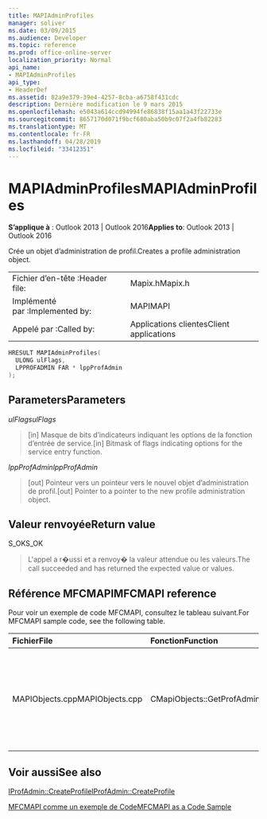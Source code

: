```yaml
---
title: MAPIAdminProfiles
manager: soliver
ms.date: 03/09/2015
ms.audience: Developer
ms.topic: reference
ms.prod: office-online-server
localization_priority: Normal
api_name:
- MAPIAdminProfiles
api_type:
- HeaderDef
ms.assetid: 82a9e379-39e4-4257-8cba-a6758f431cdc
description: Dernière modification le 9 mars 2015
ms.openlocfilehash: e5043a614ccd94994fe86838f15aa1a43f22733e
ms.sourcegitcommit: 8657170d071f9bcf680aba50b9c07f2a4fb82283
ms.translationtype: MT
ms.contentlocale: fr-FR
ms.lasthandoff: 04/28/2019
ms.locfileid: "33412351"
---
```

# <a name="mapiadminprofiles"></a><span data-ttu-id="11ec3-103">MAPIAdminProfiles</span><span class="sxs-lookup"><span data-stu-id="11ec3-103">MAPIAdminProfiles</span></span>

  
  
<span data-ttu-id="11ec3-104">**S’applique à** : Outlook 2013 | Outlook 2016</span><span class="sxs-lookup"><span data-stu-id="11ec3-104">**Applies to**: Outlook 2013 | Outlook 2016</span></span> 
  
<span data-ttu-id="11ec3-105">Crée un objet d’administration de profil.</span><span class="sxs-lookup"><span data-stu-id="11ec3-105">Creates a profile administration object.</span></span> 
  
|||
|:-----|:-----|
|<span data-ttu-id="11ec3-106">Fichier d’en-tête :</span><span class="sxs-lookup"><span data-stu-id="11ec3-106">Header file:</span></span>  <br/> |<span data-ttu-id="11ec3-107">Mapix.h</span><span class="sxs-lookup"><span data-stu-id="11ec3-107">Mapix.h</span></span>  <br/> |
|<span data-ttu-id="11ec3-108">Implémenté par :</span><span class="sxs-lookup"><span data-stu-id="11ec3-108">Implemented by:</span></span>  <br/> |<span data-ttu-id="11ec3-109">MAPI</span><span class="sxs-lookup"><span data-stu-id="11ec3-109">MAPI</span></span>  <br/> |
|<span data-ttu-id="11ec3-110">Appelé par :</span><span class="sxs-lookup"><span data-stu-id="11ec3-110">Called by:</span></span>  <br/> |<span data-ttu-id="11ec3-111">Applications clientes</span><span class="sxs-lookup"><span data-stu-id="11ec3-111">Client applications</span></span>  <br/> |
   
```cpp
HRESULT MAPIAdminProfiles(
  ULONG ulFlags,
  LPPROFADMIN FAR * lppProfAdmin
);
```

## <a name="parameters"></a><span data-ttu-id="11ec3-112">Parameters</span><span class="sxs-lookup"><span data-stu-id="11ec3-112">Parameters</span></span>

 <span data-ttu-id="11ec3-113">_ulFlags_</span><span class="sxs-lookup"><span data-stu-id="11ec3-113">_ulFlags_</span></span>
  
> <span data-ttu-id="11ec3-114">[in] Masque de bits d’indicateurs indiquant les options de la fonction d’entrée de service.</span><span class="sxs-lookup"><span data-stu-id="11ec3-114">[in] Bitmask of flags indicating options for the service entry function.</span></span> 
    
 <span data-ttu-id="11ec3-115">_lppProfAdmin_</span><span class="sxs-lookup"><span data-stu-id="11ec3-115">_lppProfAdmin_</span></span>
  
> <span data-ttu-id="11ec3-116">[out] Pointeur vers un pointeur vers le nouvel objet d’administration de profil.</span><span class="sxs-lookup"><span data-stu-id="11ec3-116">[out] Pointer to a pointer to the new profile administration object.</span></span>
    
## <a name="return-value"></a><span data-ttu-id="11ec3-117">Valeur renvoyée</span><span class="sxs-lookup"><span data-stu-id="11ec3-117">Return value</span></span>

<span data-ttu-id="11ec3-118">S_OK</span><span class="sxs-lookup"><span data-stu-id="11ec3-118">S_OK</span></span> 
  
> <span data-ttu-id="11ec3-119">L'appel a r�ussi et a renvoy� la valeur attendue ou les valeurs.</span><span class="sxs-lookup"><span data-stu-id="11ec3-119">The call succeeded and has returned the expected value or values.</span></span>
    
## <a name="mfcmapi-reference"></a><span data-ttu-id="11ec3-120">Référence MFCMAPI</span><span class="sxs-lookup"><span data-stu-id="11ec3-120">MFCMAPI reference</span></span>

<span data-ttu-id="11ec3-121">Pour voir un exemple de code MFCMAPI, consultez le tableau suivant.</span><span class="sxs-lookup"><span data-stu-id="11ec3-121">For MFCMAPI sample code, see the following table.</span></span>
  
|<span data-ttu-id="11ec3-122">**Fichier**</span><span class="sxs-lookup"><span data-stu-id="11ec3-122">**File**</span></span>|<span data-ttu-id="11ec3-123">**Fonction**</span><span class="sxs-lookup"><span data-stu-id="11ec3-123">**Function**</span></span>|<span data-ttu-id="11ec3-124">**Commentaire**</span><span class="sxs-lookup"><span data-stu-id="11ec3-124">**Comment**</span></span>|
|:-----|:-----|:-----|
|<span data-ttu-id="11ec3-125">MAPIObjects.cpp</span><span class="sxs-lookup"><span data-stu-id="11ec3-125">MAPIObjects.cpp</span></span>  <br/> |<span data-ttu-id="11ec3-126">CMapiObjects::GetProfAdmin</span><span class="sxs-lookup"><span data-stu-id="11ec3-126">CMapiObjects::GetProfAdmin</span></span>  <br/> |<span data-ttu-id="11ec3-127">MFCMAPI utilise la **méthode MAPIAdminProfiles** pour obtenir l’objet d’administration de profil.</span><span class="sxs-lookup"><span data-stu-id="11ec3-127">MFCMAPI uses the **MAPIAdminProfiles** method to get the profile administration object.</span></span>  <br/> |
   
## <a name="see-also"></a><span data-ttu-id="11ec3-128">Voir aussi</span><span class="sxs-lookup"><span data-stu-id="11ec3-128">See also</span></span>



[<span data-ttu-id="11ec3-129">IProfAdmin::CreateProfile</span><span class="sxs-lookup"><span data-stu-id="11ec3-129">IProfAdmin::CreateProfile</span></span>](iprofadmin-createprofile.md)


[<span data-ttu-id="11ec3-130">MFCMAPI comme un exemple de Code</span><span class="sxs-lookup"><span data-stu-id="11ec3-130">MFCMAPI as a Code Sample</span></span>](mfcmapi-as-a-code-sample.md)

